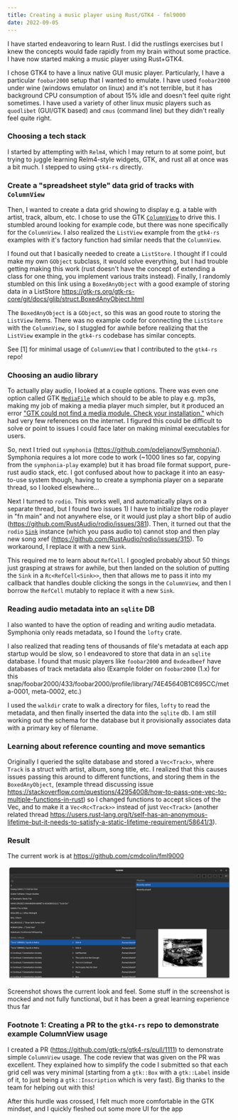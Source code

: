 ```yaml
---
title: Creating a music player using Rust/GTK4 - fml9000
date: 2022-09-05
---
```


I have started endeavoring to learn Rust. I did the rustlings exercises but I
knew the concepts would fade rapidly from my brain without some practice. I have
now started making a music player using Rust+GTK4.

I chose GTK4 to have a linux native GUI music player. Particularly, I have a
particular `foobar2000` setup that I wanted to emulate. I have used `foobar2000`
under wine (windows emulator on linux) and it's not terrible, but it has
background CPU consumption of about 15% idle and doesn't feel quite right
sometimes. I have used a variety of other linux music players such as
`quodlibet` (GUI/GTK based) and `cmus` (command line) but they didn't really
feel quite right.

### Choosing a tech stack

I started by attempting with `Relm4`, which I may return to at some point, but
trying to juggle learning Relm4-style widgets, GTK, and rust all at once was a
bit much. I stepped to using `gtk4-rs` directly.

### Create a "spreadsheet style" data grid of tracks with `ColumnView`

Then, I wanted to create a data grid showing to display e.g. a table with
artist, track, album, etc. I chose to use the GTK
[`ColumnView`](https://docs.gtk.org/gtk4/class.ColumnView.html) to drive this. I
stumbled around looking for example code, but there was none specifically for
the `ColumnView`. I also realized the `ListView` example from the `gtk4-rs`
examples with it's factory function had similar needs that the `ColumnView`.

I found out that I basically needed to create a `ListStore`. I thought if I
could make my own `GObject` subclass, it would solve everything, but I had
trouble getting making this work (rust doesn't have the concept of extending a
class for one thing, you implement various traits instead). Finally, I randomly
stumbled on this link using a `BoxedAnyObject` with a good example of storing
data in a ListStore
https://gtk-rs.org/gtk-rs-core/git/docs/glib/struct.BoxedAnyObject.html

The `BoxedAnyObject` is a `GObject`, so this was an good route to storing the
`ListView` items. There was no example code for connecting the `ListStore` with
the `ColumnView`, so I stuggled for awhile before realizing that the `ListView`
example in the `gtk4-rs` codebase has similar concepts.

See [1] for minimal usage of `ColumnView` that I contributed to the `gtk4-rs`
repo!

### Choosing an audio library

To actually play audio, I looked at a couple options. There was even one option
called GTK
[`MediaFile`](https://gtk-rs.org/gtk4-rs/git/docs/gtk4/struct.MediaFile.html)
which should to be able to play e.g. mp3s, making my job of making a media
player much simpler, but it produced an error
["GTK could not find a media module. Check your installation."](https://www.google.com/search?q=%22GTK+could+not+find+a+media+module.+Check+your+installation.%22&oq=%22GTK+could+not+find+a+media+module.+Check+your+installation.%22&aqs=chrome..69i57.267j0j7&sourceid=chrome&ie=UTF-8)
which had very few references on the internet. I figured this could be difficult
to solve or point to issues I could face later on making minimal executables for
users.

So, next I tried out `symphonia` (https://github.com/pdeljanov/Symphonia/).
Symphonia requires a lot more code to work (~1000 lines so far, copying from the
`symphonia-play` example) but it has broad file format support, pure-rust audio
stack, etc. I got confused about how to package it into an easy-to-use system
though, having to create a symphonia player on a separate thread, so I looked
elsewhere...

Next I turned to `rodio`. This works well, and automatically plays on a separate
thread, but I found two issues 1) I have to initialize the rodio player in "fn
main" and not anywhere else, or it would just play a short blip of audio
(https://github.com/RustAudio/rodio/issues/381). Then, it turned out that the
`rodio`
[`Sink`](https://docs.rs/rodio/0.14.0/rodio/struct.Sink.html#method.stop)
instance (which you pass audio to) cannot stop and then play new song xref
(https://github.com/RustAudio/rodio/issues/315). To workaround, I replace it
with a new `Sink`.

This required me to learn about `RefCell`. I googled probably about 50 things
just grasping at straws for awhile, but then landed on the solution of putting
the `Sink` in a `Rc<RefCell<Sink>>`, then that allows me to pass it into my
callback that handles double clicking the songs in the `ColumnView`, and then I
borrow the `RefCell` mutably to replace it with a new `Sink`.

### Reading audio metadata into an `sqlite` DB

I also wanted to have the option of reading and writing audio metadata.
Symphonia only reads metadata, so I found the `lofty` crate.

I also realized that reading tens of thousands of file's metadata at each app
startup would be slow, so I endeavored to store that data in an `sqlite`
database. I found that music players like `foobar2000` and `0xdeadbeef` have
databases of track metadata also (Example folder on `foobar2000` (1.x) for this
snap/foobar2000/433/foobar2000/profile/library/74E45640B1C695CC/meta-0001,
meta-0002, etc.)

I used the `walkdir` crate to walk a directory for files, `lofty` to read the
metadata, and then finally inserted the data into the `sqlite` db. I am still
working out the schema for the database but it provisionally associates data
with a primary key of filename.

### Learning about reference counting and move semantics

Originally I queried the sqlite database and stored a `Vec<Track>`, where
`Track` is a struct with artist, album, song title, etc. I realized that this
causes issues passing this around to different functions, and storing them in
the `BoxedAnyObject`, (example thread discussing issue
https://stackoverflow.com/questions/42954008/how-to-pass-one-vec-to-multiple-functions-in-rust)
so I changed functions to accept slices of the Vec, and to make it a
`Vec<Rc<Track>>` instead of just `Vec<Track>` (another related thread
https://users.rust-lang.org/t/self-has-an-anonymous-lifetime-but-it-needs-to-satisfy-a-static-lifetime-requirement/58641/3).

### Result

The current work is at https://github.com/cmdcolin/fml9000

![](/media/fml9000_1.png)

Screenshot shows the current look and feel. Some stuff in the screenshot is
mocked and not fully functional, but it has been a great learning experience
thus far

### Footnote 1: Creating a PR to the `gtk4-rs` repo to demonstrate example ColumnView usage

I created a PR (https://github.com/gtk-rs/gtk4-rs/pull/1111) to demonstrate
simple `ColumnView` usage. The code review that was given on the PR was
excellent. They explained how to simplify the code I submitted so that each grid
cell was very minimal (starting from a `gtk::Box` with a `gtk::Label` inside of
it, to just being a `gtk::Inscription` which is very fast). Big thanks to the
team for helping out with this!

After this hurdle was crossed, I felt much more comfortable in the GTK mindset,
and I quickly fleshed out some more UI for the app

